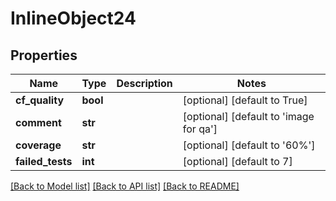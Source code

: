 # InlineObject24

## Properties
Name | Type | Description | Notes
------------ | ------------- | ------------- | -------------
**cf_quality** | **bool** |  | [optional] [default to True]
**comment** | **str** |  | [optional] [default to 'image for qa']
**coverage** | **str** |  | [optional] [default to '60%']
**failed_tests** | **int** |  | [optional] [default to 7]

[[Back to Model list]](../README.md#documentation-for-models) [[Back to API list]](../README.md#documentation-for-api-endpoints) [[Back to README]](../README.md)


